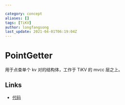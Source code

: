 ```yaml
---

category: concept
aliases: []
tags: [TiKV]
author: longfangsong
last_update: 2021-04-01T06:19:04Z
---
```


# PointGetter

用于点查单个 kv 对的结构体，工作于 TiKV 的 mvcc 层之上。

## Links

- [代码](https://github.com/tikv/tikv/blob/7bcb41eb527f2713472eab8b4e5b30480cac4342/src/storage/mvcc/reader/point_getter.rs#L132)
